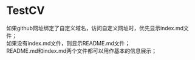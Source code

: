 # TestCV
如果github网址绑定了自定义域名，访问自定义网址时，优先显示index.md文件；  
如果没有index.md文件，则显示README.md文件；  
README.md和index.md两个文件都可以用作基本的信息展示；  
